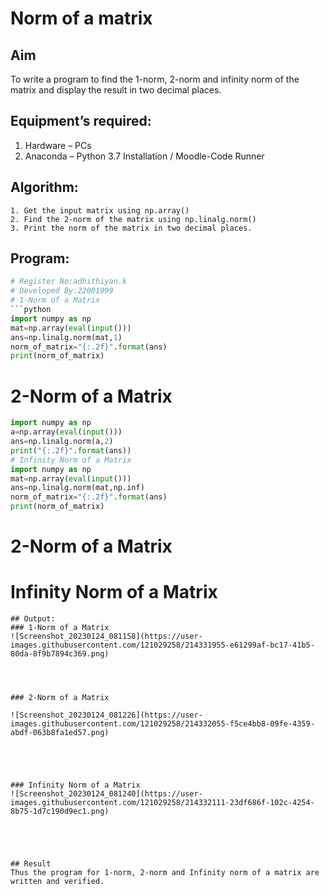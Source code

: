 # Norm of a matrix
## Aim
To write a program to find the 1-norm, 2-norm and infinity norm of the matrix and display the result in two decimal places.
## Equipment’s required:
1.	Hardware – PCs
2.	Anaconda – Python 3.7 Installation / Moodle-Code Runner
## Algorithm:
	1. Get the input matrix using np.array()   
    2. Find the 2-norm of the matrix using np.linalg.norm()
	3. Print the norm of the matrix in two decimal places.
## Program:
```Python
# Register No:adhithiyan.k
# Developed By:22001999
# 1-Norm of a Matrix
```python
import numpy as np
mat=np.array(eval(input()))
ans=np.linalg.norm(mat,1)
norm_of_matrix="{:.2f}".format(ans)
print(norm_of_matrix)
```
# 2-Norm of a Matrix
```python
import numpy as np
a=np.array(eval(input()))
ans=np.linalg.norm(a,2)
print("{:.2f}".format(ans))
# Infinity Norm of a Matrix
import numpy as np
mat=np.array(eval(input()))
ans=np.linalg.norm(mat,np.inf)
norm_of_matrix="{:.2f}".format(ans)
print(norm_of_matrix)
```




# 2-Norm of a Matrix




# Infinity Norm of a Matrix





```
## Output:
### 1-Norm of a Matrix
![Screenshot_20230124_081158](https://user-images.githubusercontent.com/121029258/214331955-e61299af-bc17-41b5-80da-8f9b7894c369.png)




### 2-Norm of a Matrix

![Screenshot_20230124_081226](https://user-images.githubusercontent.com/121029258/214332055-f5ce4bb8-09fe-4359-abdf-063b8fa1ed57.png)





### Infinity Norm of a Matrix
![Screenshot_20230124_081240](https://user-images.githubusercontent.com/121029258/214332111-23df686f-102c-4254-8b75-1d7c190d9ec1.png)





## Result
Thus the program for 1-norm, 2-norm and Infinity norm of a matrix are written and verified.
